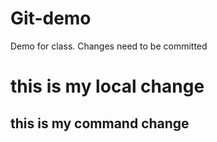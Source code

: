 # Git-demo
Demo for class. Changes need to be committed

# this is my local change

## this is my command change
